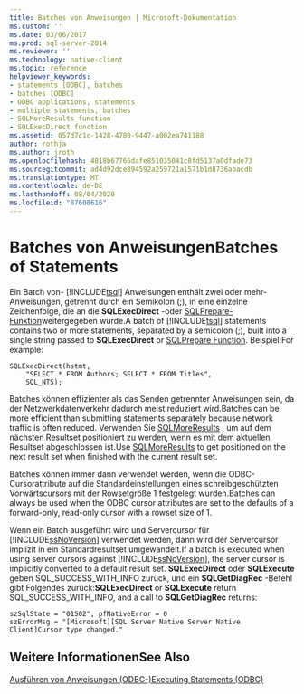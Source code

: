```yaml
---
title: Batches von Anweisungen | Microsoft-Dokumentation
ms.custom: ''
ms.date: 03/06/2017
ms.prod: sql-server-2014
ms.reviewer: ''
ms.technology: native-client
ms.topic: reference
helpviewer_keywords:
- statements [ODBC], batches
- batches [ODBC]
- ODBC applications, statements
- multiple statements, batches
- SQLMoreResults function
- SQLExecDirect function
ms.assetid: 057d7c1c-1428-4780-9447-a002ea741188
author: rothja
ms.author: jroth
ms.openlocfilehash: 4818b67766dafe851035041c8fd5137a0dfade73
ms.sourcegitcommit: ad4d92dce894592a259721a1571b1d8736abacdb
ms.translationtype: MT
ms.contentlocale: de-DE
ms.lasthandoff: 08/04/2020
ms.locfileid: "87608616"
---
```

# <a name="batches-of-statements"></a><span data-ttu-id="8958a-102">Batches von Anweisungen</span><span class="sxs-lookup"><span data-stu-id="8958a-102">Batches of Statements</span></span>
  <span data-ttu-id="8958a-103">Ein Batch von- [!INCLUDE[tsql](../../../includes/tsql-md.md)] Anweisungen enthält zwei oder mehr-Anweisungen, getrennt durch ein Semikolon (;), in eine einzelne Zeichenfolge, die an die **SQLExecDirect** -oder [SQLPrepare-Funktion](https://go.microsoft.com/fwlink/?LinkId=59360)weitergegeben wurde.</span><span class="sxs-lookup"><span data-stu-id="8958a-103">A batch of [!INCLUDE[tsql](../../../includes/tsql-md.md)] statements contains two or more statements, separated by a semicolon (;), built into a single string passed to **SQLExecDirect** or [SQLPrepare Function](https://go.microsoft.com/fwlink/?LinkId=59360).</span></span> <span data-ttu-id="8958a-104">Beispiel:</span><span class="sxs-lookup"><span data-stu-id="8958a-104">For example:</span></span>  
  
```  
SQLExecDirect(hstmt,   
    "SELECT * FROM Authors; SELECT * FROM Titles",  
    SQL_NTS);  
```  
  
 <span data-ttu-id="8958a-105">Batches können effizienter als das Senden getrennter Anweisungen sein, da der Netzwerkdatenverkehr dadurch meist reduziert wird.</span><span class="sxs-lookup"><span data-stu-id="8958a-105">Batches can be more efficient than submitting statements separately because network traffic is often reduced.</span></span> <span data-ttu-id="8958a-106">Verwenden Sie [SQLMoreResults](../../native-client-odbc-api/sqlmoreresults.md) , um auf dem nächsten Resultset positioniert zu werden, wenn es mit dem aktuellen Resultset abgeschlossen ist.</span><span class="sxs-lookup"><span data-stu-id="8958a-106">Use [SQLMoreResults](../../native-client-odbc-api/sqlmoreresults.md) to get positioned on the next result set when finished with the current result set.</span></span>  
  
 <span data-ttu-id="8958a-107">Batches können immer dann verwendet werden, wenn die ODBC-Cursorattribute auf die Standardeinstellungen eines schreibgeschützten Vorwärtscursors mit der Rowsetgröße 1 festgelegt wurden.</span><span class="sxs-lookup"><span data-stu-id="8958a-107">Batches can always be used when the ODBC cursor attributes are set to the defaults of a forward-only, read-only cursor with a rowset size of 1.</span></span>  
  
 <span data-ttu-id="8958a-108">Wenn ein Batch ausgeführt wird und Servercursor für [!INCLUDE[ssNoVersion](../../../includes/ssnoversion-md.md)] verwendet werden, dann wird der Servercursor implizit in ein Standardresultset umgewandelt.</span><span class="sxs-lookup"><span data-stu-id="8958a-108">If a batch is executed when using server cursors against [!INCLUDE[ssNoVersion](../../../includes/ssnoversion-md.md)], the server cursor is implicitly converted to a default result set.</span></span> <span data-ttu-id="8958a-109">**SQLExecDirect** oder **SQLExecute** geben SQL_SUCCESS_WITH_INFO zurück, und ein **SQLGetDiagRec** -Befehl gibt Folgendes zurück:</span><span class="sxs-lookup"><span data-stu-id="8958a-109">**SQLExecDirect** or **SQLExecute** return SQL_SUCCESS_WITH_INFO, and a call to **SQLGetDiagRec** returns:</span></span>  
  
```  
szSqlState = "01S02", pfNativeError = 0  
szErrorMsg = "[Microsoft][SQL Server Native Server Native Client]Cursor type changed."  
```  
  
## <a name="see-also"></a><span data-ttu-id="8958a-110">Weitere Informationen</span><span class="sxs-lookup"><span data-stu-id="8958a-110">See Also</span></span>  
 [<span data-ttu-id="8958a-111">Ausführen von Anweisungen &#40;ODBC-&#41;</span><span class="sxs-lookup"><span data-stu-id="8958a-111">Executing Statements &#40;ODBC&#41;</span></span>](executing-statements-odbc.md)  
  
  
